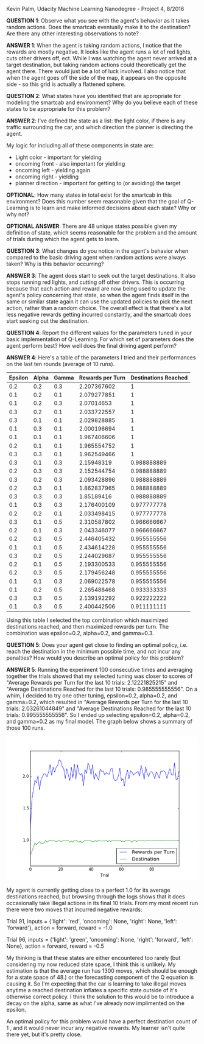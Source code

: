 Kevin Palm, Udacity Machine Learning Nanodegree - Project 4, 8/2016

**QUESTION 1**: Observe what you see with the agent's behavior as it
takes random actions. Does the smartcab eventually make it to the
destination? Are there any other interesting observations to note?

**ANSWER 1**: When the agent is taking random actions, I notice that the
rewards are mostly negative. It looks like the agent runs a lot of red
lights, cuts other drivers off, ect. While I was watching the agent
never arrived at a target destination, but taking random actions could
theoretically get the agent there. There would just be a lot of luck
involved. I also notice that when the agent goes off the side of the
map, it appears on the opposite side - so this grid is actually a
flattened sphere.

**QUESTION 2**: What states have you identified that are appropriate for
modeling the smartcab and environment? Why do you believe each of these
states to be appropriate for this problem?

**ANSWER 2**: I've defined the state as a list: the light color, if
there is any traffic surrounding the car, and which direction the
planner is directing the agent.

My logic for including all of these components in state are:

* Light color - important for yielding
* oncoming front - also important for yielding
* oncoming left - yielding again
* oncoming right - yielding
* planner direction - important for getting to (or avoiding) the target

**OPTIONAL**: How many states in total exist for the smartcab in this
environment? Does this number seem reasonable given that the goal of
Q-Learning is to learn and make informed decisions about each state? Why
or why not?

**OPTIONAL ANSWER**: There are 48 unique states possible given my
definition of state, which seems reasonable for the problem and the
amount of trials during which the agent gets to learn.

**QUESTION 3**: What changes do you notice in the agent's behavior when
compared to the basic driving agent when random actions were always
taken? Why is this behavior occurring?

**ANSWER 3**: The agent does start to seek out the target destinations.
It also stops running red lights, and cutting off other drivers. This is
occurring because that each action and reward are now being used to
update the agent's policy concerning that state, so when the agent finds
itself in the same or similar state again it can use the updated
policies to pick the next action, rather than a random choice. The
overall effect is that there's a lot less negative rewards getting
incurred constantly, and the smartcab does start seeking out the
destination.

**QUESTION 4**: Report the different values for the parameters tuned in
your basic implementation of Q-Learning. For which set of parameters
does the agent perform best? How well does the final driving agent
perform?

**ANSWER 4**: Here's a table of the parameters I tried and their
performances on the last ten rounds (average of 10 runs).

| Epsilon | Alpha | Gamma | Rewards per Turn | Destinations Reached |
|---------|-------|-------|------------------|----------------------|
| 0.2     | 0.2   | 0.3   | 2.207367602      | 1                    |
| 0.1     | 0.2   | 0.1   | 2.079277851      | 1                    |
| 0.1     | 0.2   | 0.3   | 2.07014653       | 1                    |
| 0.3     | 0.2   | 0.1   | 2.033722557      | 1                    |
| 0.3     | 0.1   | 0.1   | 2.029828885      | 1                    |
| 0.1     | 0.3   | 0.1   | 2.000196694      | 1                    |
| 0.1     | 0.1   | 0.1   | 1.967406606      | 1                    |
| 0.2     | 0.1   | 0.1   | 1.965554752      | 1                    |
| 0.3     | 0.3   | 0.1   | 1.962549466      | 1                    |
| 0.3     | 0.1   | 0.3   | 2.15948319       | 0.988888889          |
| 0.2     | 0.3   | 0.3   | 2.152544754      | 0.988888889          |
| 0.3     | 0.2   | 0.3   | 2.093428896      | 0.988888889          |
| 0.2     | 0.3   | 0.1   | 1.862837965      | 0.988888889          |
| 0.3     | 0.3   | 0.3   | 1.85189416       | 0.988888889          |
| 0.1     | 0.3   | 0.3   | 2.176400109      | 0.977777778          |
| 0.2     | 0.2   | 0.1   | 2.033498415      | 0.977777778          |
| 0.3     | 0.1   | 0.5   | 2.310587802      | 0.966666667          |
| 0.2     | 0.1   | 0.3   | 2.043346077      | 0.966666667          |
| 0.2     | 0.2   | 0.5   | 2.446405432      | 0.955555556          |
| 0.1     | 0.1   | 0.5   | 2.434614228      | 0.955555556          |
| 0.3     | 0.2   | 0.5   | 2.244029687      | 0.955555556          |
| 0.2     | 0.1   | 0.5   | 2.193300533      | 0.955555556          |
| 0.2     | 0.3   | 0.5   | 2.179456248      | 0.955555556          |
| 0.1     | 0.1   | 0.3   | 2.069022578      | 0.955555556          |
| 0.1     | 0.2   | 0.5   | 2.265488468      | 0.933333333          |
| 0.3     | 0.3   | 0.5   | 2.139192292      | 0.922222222          |
| 0.1     | 0.3   | 0.5   | 2.400442506      | 0.911111111          |

Using this table I selected the top combination which maximized
destinations reached, and then maximized rewards per turn. The
combination was epsilon=0.2, alpha=0.2, and gamma=0.3.

**QUESTION 5**: Does your agent get close to finding an optimal policy,
i.e. reach the destination in the minimum possible time, and not incur
any penalties? How would you describe an optimal policy for this
problem?

**ANSWER 5**: Running the experiment 100 consecutive times and averaging
together the trials showed that my selected tuning was closer to scores
of "Average Rewards per Turn for the last 10 trials: 2.12221825215" and
"Average Destinations Reached for the last 10 trials: 0.985555555556".
On a whim, I decided to try one other tuning, epsilon=0.2, alpha=0.2,
and gamma=0.2, which resulted in "Average Rewards per Turn for the last
10 trials: 2.03261044849" and "Average Destinations Reached for the last
10 trials: 0.995555555556". So I ended up selecting epsilon=0.2,
alpha=0.2, and gamma=0.2 as my final model. The graph below shows a
summary of those 100 runs.

![Summary Plot for epsilon=0.2, alpha=0.2, and gamma=0.2](images/summary_plot.png)

My agent is currently getting close to a perfect 1.0 for its average
destinations reached, but browsing through the logs shows that it does
occasionally take illegal actions in its final 10 trials. From my most
recent run there were two moves that incurred negative rewards:

Trial 91, inputs = {'light': 'red', 'oncoming': None, 'right': None, 'left': 'forward'}, action = forward, reward = -1.0

Trial 96, inputs = {'light': 'green', 'oncoming': None, 'right': 'forward', 'left': None}, action = forward, reward = -0.5

My thinking is that these states are either encountered too rarely (but
considering my now reduced state space, I think this is unlikely. My
estimation is that the average run has 1300 moves, which should be
enough for a state space of 48.) or the forecasting component of the Q
equation is causing it. So I'm expecting that the car is learning to
take illegal moves anytime a reached destination inflates a specific
state outside of it's otherwise correct policy. I think the solution to
this would be to introduce a decay on the alpha, same as what I've
already now implimented on the epsilon.

An optimal policy for this problem would have a perfect destination
count of 1 , and it would never incur any
negative rewards. My learner isn't quite there yet, but it's pretty
close.
